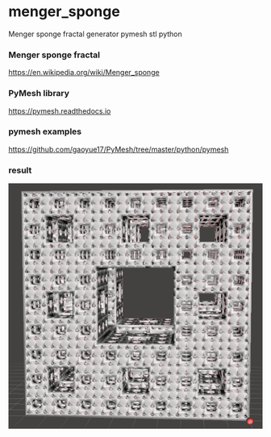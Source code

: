 # menger_sponge
Menger sponge fractal generator pymesh stl python
### Menger sponge fractal
https://en.wikipedia.org/wiki/Menger_sponge
### PyMesh library
https://pymesh.readthedocs.io
### pymesh examples
https://github.com/gaoyue17/PyMesh/tree/master/python/pymesh
### result
![result](./images/menger_sponge_4.png)

